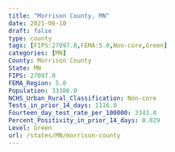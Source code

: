 ```yaml
---
title: "Morrison County, MN"
date: 2021-06-10
draft: false
type: county
tags: [FIPS:27097.0,FEMA:5.0,Non-core,Green]
categories: [MN]
County: Morrison County
State: MN
FIPS: 27097.0
FEMA_Region: 5.0
Population: 33386.0
NCHS_Urban_Rural_Classification: Non-core
Tests_in_prior_14_days: 1116.0
Fourteen_day_test_rate_per_100000: 3343.0
Percent_Positivity_in_prior_14_days: 0.029
Level: Green
url: /states/MN/morrison-county
---
```



